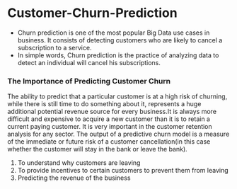 # Customer-Churn-Prediction
- Churn prediction is one of the most popular Big Data use cases in business. It consists of detecting customers who are likely to cancel a subscription to a service.
- In simple words, Churn prediction is the practice of analyzing data to detect an individual will cancel his subscriptions.

### The Importance of Predicting Customer Churn
The ability to predict that a particular customer is at a high risk of churning, while there is still time to do something about it, represents a huge additional potential revenue source for every business.It is always more difficult and expensive to acquire a new customer than it is to retain a current paying customer.
It is very important in the customer retention analysis for any sector. The output of a predictive churn model is a measure of the immediate or future risk of a customer cancellation(in this case whether the customer will stay in the bank or leave the bank).

 1) To understand why customers are leaving 
 2) To provide incentives to certain customers to prevent them from leaving 
 3) Predicting the revenue of the business
